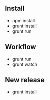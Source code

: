 Install
----

* npm install
* grunt install
* grunt run

Workflow
----

* grunt run
* grunt watch

New release
----

* grunt install
